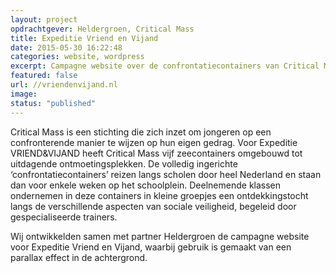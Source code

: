 ```yaml
---
layout: project
opdrachtgever: Heldergroen, Critical Mass
title: Expeditie Vriend en Vijand
date: 2015-05-30 16:22:48
categories: website, wordpress
excerpt: Campagne website over de confrontatiecontainers van Critical Mass
featured: false
url: //vriendenvijand.nl
image:
status: "published"
---
```

Critical Mass is een stichting die zich inzet om jongeren op een confronterende manier te wijzen op hun eigen gedrag. Voor Expeditie VRIEND&VIJAND heeft Critical Mass vijf zeecontainers omgebouwd tot uitdagende ontmoetingsplekken. De volledig ingerichte ‘confrontatiecontainers’ reizen langs scholen door heel Nederland en staan dan voor enkele weken op het schoolplein. Deelnemende klassen ondernemen in deze containers in kleine groepjes een ontdekkingstocht langs de verschillende aspecten van sociale veiligheid, begeleid door gespecialiseerde trainers.

Wij ontwikkelden samen met partner Heldergroen de campagne website voor Expeditie Vriend en Vijand, waarbij gebruik is gemaakt van een parallax effect in de achtergrond.
